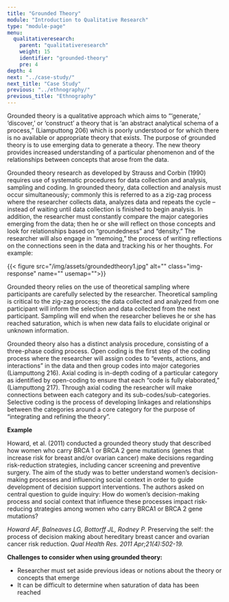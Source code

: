 ```yaml
---
title: "Grounded Theory"
module: "Introduction to Qualitative Research"
type: "module-page"
menu:
  qualitativeresearch:
    parent: "qualitativeresearch"
    weight: 15
    identifier: "grounded-theory"
    pre: 4
depth: 4
next: "../case-study/"
next_title: "Case Study"
previous: "../ethnography/"
previous_title: "Ethnography"
---
```

<div class="qualitativeresearch"><div class="pageblock"><p>Grounded theory is a qualitative approach which aims to “‘generate,’ ‘discover,’ or ‘construct’ a theory that is ‘an abstract analytical schema of a process,” (Liamputtong 206) which is poorly understood or for which there is no available or appropriate theory that exists. The purpose of grounded theory is to use emerging data to generate a theory. The new theory provides increased understanding of a particular phenomenon and of the relationships between concepts that arose from the data. </p>
<p>Grounded theory research as developed by Strauss and Corbin (1990) requires use of systematic procedures for data collection and analysis, sampling and coding. In grounded theory, data collection and analysis must occur simultaneously; commonly this is referred to as a zig-zag process where the researcher collects data, analyzes data and repeats the cycle – instead of waiting until data collection is finished to begin analysis. In addition, the researcher must constantly compare the major categories emerging from the data; then he or she will reflect on those concepts and look for relationships based on “groundedness” and “density.” The researcher will also engage in “memoing,” the process of writing reflections on the connections seen in the data and tracking his or her thoughts. For example:</p>
</div><div class="pageblock">
<div class="caption">
</div>
{{< figure src="/img/assets/groundedtheory1.jpg" alt="" class="img-response" name="" usemap="">}}</div><div class="pageblock"><p>Grounded theory relies on the use of theoretical sampling where participants are carefully selected by the researcher. Theoretical sampling is critical to the zig-zag process; the data collected and analyzed from one participant will inform the selection and data collected from the next participant. Sampling will end when the researcher believes he or she has reached saturation, which is when new data fails to elucidate original or unknown information. </p>
<p>Grounded theory also has a distinct analysis procedure, consisting of a three-phase coding process. Open coding is the first step of the coding process where the researcher will assign codes to “events, actions, and interactions” in the data and then group codes into major categories (Liamputtong 216). Axial coding is in-depth coding of a particular category as identified by open-coding to ensure that each “code is fully elaborated,” (Liamputtong 217). Through axial coding the researcher will make connections between each category and its sub-codes/sub-categories. Selective coding is the process of developing linkages and relationships between the categories around a core category for the purpose of “integrating and refining the theory”.</p>
</div><div class="pageblock well">
<div class="pullquote"><p><strong>Example</strong></p>
<p>Howard, et al. (2011) conducted a grounded theory study that described how women who carry BRCA 1 or BRCA 2 gene mutations (genes that increase risk for breast and/or ovarian cancer) make decisions regarding risk-reduction strategies, including cancer screening and preventive surgery. The aim of the study was to better understand women’s decision-making processes and influencing social context in order to guide development of decision support interventions. The authors asked on central question to guide inquiry: How do women’s decision-making process and social context that influence these processes impact risk-reducing strategies among women who carry BRCA1 or BRCA 2 gene mutations?</p>
<p><em>Howard AF, Balneaves LG, Bottorff JL, Rodney P. </em>Preserving the self: the process of decision making about hereditary breast cancer and ovarian cancer risk reduction.<em> Qual Health Res. 2011 Apr;21(4):502-19.</em></p></div>
</div><div class="pageblock"><p><strong>Challenges to consider when using grounded theory:</strong></p>
<ul>
<li>Researcher must set aside previous ideas or notions about the theory or concepts that emerge</li>
<li>It can be difficult to determine when saturation of data has been reached</li>
</ul>
</div></div>